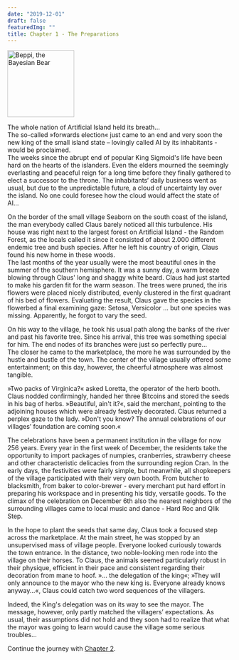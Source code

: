 ```yaml
---
date: "2019-12-01"
draft: false
featuredImg: ""
title: Chapter 1 - The Preparations
---
```


<img src="/img/Eisbaer_small.png" alt="Beppi, the Bayesian Bear" style="height:150px"/>

The whole nation of Artificial Island held its breath…  
The so-called »forwards election« just came to an end and very soon the new king of the small island state – lovingly called AI by its inhabitants - would be proclaimed.  
The weeks since the abrupt end of popular King Sigmoid's life have been hard on the hearts of the islanders. Even the elders mourned the seemingly everlasting and peaceful reign for a long time before they finally gathered to elect a successor to the throne. The inhabitants‘ daily business went as usual, but due to the unpredictable future, a cloud of uncertainty lay over the island. No one could foresee how the cloud would affect the state of AI...

On the border of the small village Seaborn on the south coast of the island, the man everybody called Claus barely noticed all this turbulence. His house was right next to the largest forest on Artificial Island - the Random Forest, as the locals called it since it consisted of about 2.000 different endemic tree and bush species. After he left his country of origin, Claus found his new home in these woods.  
The last months of the year usually were the most beautiful ones in the summer of the southern hemisphere. It was a sunny day, a warm breeze blowing through Claus' long and shaggy white beard. Claus had just started to make his garden fit for the warm season. The trees were pruned, the iris flowers were placed nicely distributed, evenly clustered in the first quadrant of his bed of flowers. Evaluating the result, Claus gave the species in the flowerbed a final examining gaze: Setosa, Versicolor ... but one species was missing. Apparently, he forgot to vary the seed.

On his way to the village, he took his usual path along the banks of the river and past his favorite tree. Since his arrival, this tree was something special for him. The end nodes of its branches were just so perfectly pure…  
The closer he came to the marketplace, the more he was surrounded by the hustle and bustle of the town. The center of the village usually offered some entertainment; on this day, however, the cheerful atmosphere was almost tangible.

»Two packs of Virginica?« asked Loretta, the operator of the herb booth. Claus nodded confirmingly, handed her three Bitcoins and stored the seeds in his bag of herbs. »Beautiful, ain't it?«, said the merchant, pointing to the adjoining houses which were already festively decorated. Claus returned a perplex gaze to the lady. »Don't you know? The annual celebrations of our villages’ foundation are coming soon.«

The celebrations have been a permanent institution in the village for now 256 years. Every year in the first week of December, the residents take the opportunity to import packages of numpies, cranberries, strawberry cheese and other characteristic delicacies from the surrounding region Cran. In the early days, the festivities were fairly simple, but meanwhile, all shopkeepers of the village participated with their very own booth. From butcher to blacksmith, from baker to color-brewer - every merchant put hard effort in preparing his workspace and in presenting his tidy, versatile goods. To the climax of the celebration on December 6th also the nearest neighbors of the surrounding villages came to local music and dance - Hard Roc and Qlik Step.

In the hope to plant the seeds that same day, Claus took a focused step across the marketplace. At the main street, he was stopped by an unsupervised mass of village people. Everyone looked curiously towards the town entrance. In the distance, two noble-looking men rode into the village on their horses. To Claus, the animals seemed particularly robust in their physique, efficient in their pace and consistent regarding their decoration from mane to hoof. »... the delegation of the king«; »They will only announce to the mayor who the new king is. Everyone already knows anyway...«, Claus could catch two word sequences of the villagers.

Indeed, the King's delegation was on its way to see the mayor. The message, however, only partly matched the villagers’ expectations. As usual, their assumptions did not hold and they soon had to realize that what the mayor was going to learn would cause the village some serious troubles…


Continue the journey with <a href="https://merry-crispmas.netlify.com/chapters/chapter2/">Chapter 2</a>.
